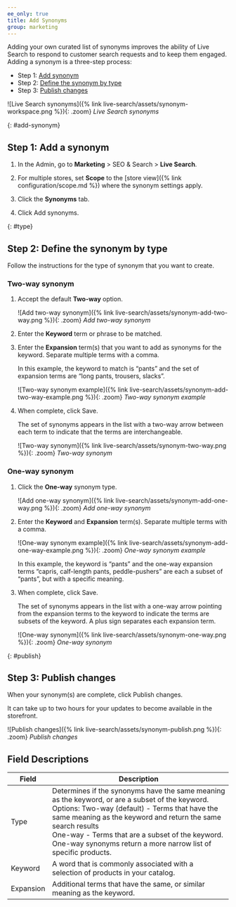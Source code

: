 ```yaml
---
ee_only: true
title: Add Synonyms
group: marketing
---
```


Adding your own curated list of synonyms improves the ability of Live Search to respond to customer search requests and to keep them engaged. Adding a synonym is a three-step process:

- Step 1: [Add synonym](#add-synonym)
- Step 2: [Define the synonym by type](#type)
- Step 3: [Publish changes](#publish)

![Live Search synonyms]({% link live-search/assets/synonym-workspace.png %}){: .zoom}
_Live Search synonyms_

{: #add-synonym}
## Step 1: Add a synonym

1. In the Admin, go to **Marketing** > SEO & Search > **Live Search**.

1. For multiple stores, set **Scope** to the [store view]({% link configuration/scope.md %}) where the synonym settings apply.

1. Click the **Synonyms** tab.

1. Click <span class="btn">Add synonyms</span>.

{: #type}
## Step 2: Define the synonym by type

Follow the instructions for the type of synonym that you want to create.

### Two-way synonym

1. Accept the default **Two-way** option.

    ![Add two-way synonym]({% link live-search/assets/synonym-add-two-way.png %}){: .zoom}
    _Add two-way synonym_

1. Enter the **Keyword** term or phrase to be matched.

1. Enter the **Expansion** term(s) that you want to add as synonyms for the keyword. Separate multiple terms with a comma.

    In this example, the keyword to match is “pants” and the set of expansion terms are “long pants, trousers, slacks”.

    ![Two-way synonym example]({% link live-search/assets/synonym-add-two-way-example.png %}){: .zoom}
    _Two-way synonym example_

1. When complete, click <span class="btn">Save</span>.

    The set of synonyms appears in the list with a two-way arrow between each term to indicate that the terms are interchangeable.

    ![Two-way synonym]({% link live-search/assets/synonym-two-way.png %}){: .zoom}
   _Two-way synonym_

### One-way synonym

1. Click the **One-way** synonym type.

    ![Add one-way synonym]({% link live-search/assets/synonym-add-one-way.png %}){: .zoom}
    _Add one-way synonym_

1. Enter the **Keyword** and **Expansion** term(s). Separate multiple terms with a comma.

   ![One-way synonym example]({% link live-search/assets/synonym-add-one-way-example.png %}){: .zoom}
   _One-way synonym example_

   In this example, the keyword is “pants” and the one-way expansion terms “capris, calf-length pants, peddle-pushers” are each a subset of “pants”, but with a specific meaning.

1. When complete, click <span class="btn">Save</span>.

   The set of synonyms appears in the list with a one-way arrow pointing from the expansion terms to the keyword to indicate the terms are subsets of the keyword. A plus sign separates each expansion term.

   ![One-way synonym]({% link live-search/assets/synonym-one-way.png %}){: .zoom}
   _One-way synonym_

{: #publish}
## Step 3: Publish changes

When your synonym(s) are complete, click <span class="btn">Publish changes</span>.

It can take up to two hours for your updates to become available in the storefront.

  ![Publish changes]({% link live-search/assets/synonym-publish.png %}){: .zoom}
  _Publish changes_
## Field Descriptions

|Field |Description |
|--- |--- |
|Type |Determines if the synonyms have the same meaning as the keyword, or are a subset of the keyword. Options: Two-way (default) - Terms that have the same meaning as the keyword and return the same search results<br />One-way - Terms that are a subset of the keyword. One-way synonyms return a more narrow list of specific products. |
|Keyword |A word that is commonly associated with a selection of products in your catalog. |
|Expansion |Additional terms that have the same, or similar meaning as the keyword. |
